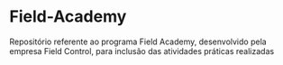 # Field-Academy
Repositório referente ao programa Field Academy, desenvolvido pela empresa Field Control, para inclusão das atividades práticas realizadas
